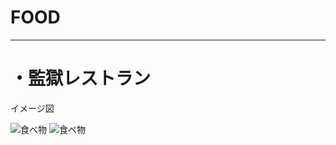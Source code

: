 # FOOD
---
# ・監獄レストラン

イメージ図

<img src="ごはん画像１.png" alt="食べ物" title="食べ物" width="200" height="200" />
<img src="" alt="食べ物" title="食べ物" width="200" height="200" />
